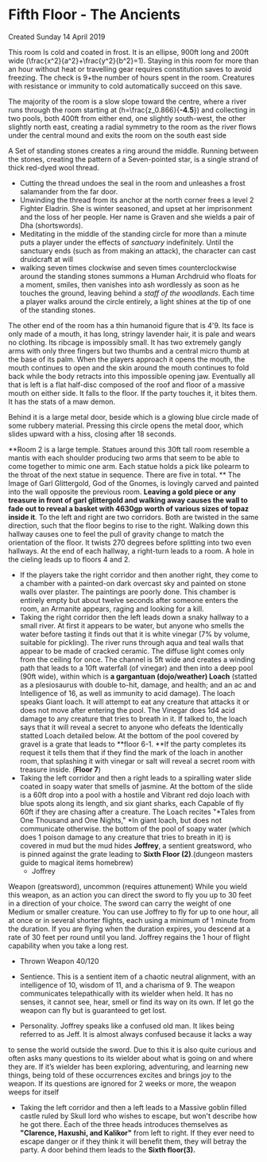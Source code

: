 # Fifth Floor - The Ancients
Created Sunday 14 April 2019

This room Is cold and coated in frost. It is an ellipse, 900ft long and 200ft wide (\frac{x^2}{a^2}+\frac{y^2}{b^2}=1). Staying in this room for more than an hour without heat or travelling gear requires constitution saves to avoid freezing. The check is 9+the number of hours spent in the room. Creatures with resistance or immunity to cold automatically succeed on this save.

The majority of the room is a slow slope toward the centre, where a river runs through the room starting at (h=\frac{z_0.866}{**-4.5**}) and collecting in two pools, both 400ft from either end, one slightly south-west, the other slightly north east, creating a radial symmetry to the room as the river flows under the central mound and exits the room on the south east side
  
A Set of standing stones creates a ring around the middle. Running between the stones, creating the pattern of a Seven-pointed star, is a single strand of  thick red-dyed wool thread. 


* Cutting the thread undoes the seal in the room and unleashes a frost salamander from the far door. 
* Unwinding the thread from its anchor at the north corner frees a level 2 Fighter Eladrin. She is winter seasoned, and upset at her imprisonment and the loss of her people. Her name is Graven and she wields a pair of Dha (shortswords).
* Meditating in the middle of the standing circle for more than a minute puts a player under the effects of *sanctuary* indefinitely. Until the sanctuary ends (such as from making an attack), the character can cast druidcraft at will
* walking seven times clockwise and seven times counterclockwise around the standing stones summons a Human Archdruid who floats for a moment, smiles, then vanishes into ash wordlessly as soon as he touches the ground, leaving behind a *staff of the woodlands*. Each time a player walks around the circle entirely, a light shines at the tip of one of the standing stones. 

The other end of the room has a thin humanoid figure that is 4'9. Its face is only made of a mouth, it has long, stringy lavender hair,  it is pale and wears no clothing. Its ribcage is impossibly small. It has two extremely gangly arms with only three fingers but two thumbs and a central micro thumb at the base of its palm. When the players approach it opens the mouth, the mouth continues to open and the skin around the mouth continues to fold back while the body retracts into this impossible opening jaw. Eventually all that is left is a flat half-disc composed of the roof and floor of a massive mouth on either side. It falls to the floor. If the party touches it, it bites them. It has the stats of a maw demon. 

Behind it is a large metal door, beside which is a glowing blue circle made of some rubbery material.  Pressing this circle opens the metal door, which slides upward with a hiss, closing after 18 seconds. 

**Room 2 is a large temple. Statues around this 30ft tall room resemble a mantis with each shoulder producing two arms that seem to be able to come together to mimic one arm. Each statue holds a pick like polearm to the throat of the next statue in sequence. There are five in total. **
The Image of Garl Glittergold, God of the Gnomes, is lovingly carved and painted into the wall opposite the previous room. **Leaving a gold piece or any treasure in front of garl glittergold and walking away causes the wall to fade out to reveal a basket with 4630gp worth of various sizes of topaz inside it**. To the left and right are two corridors. Both are twisted in the same direction, such that the floor begins to rise to the right. Walking down this hallway causes one to feel the pull of gravity change to match the orientation of the floor. It twists 270 degrees before splitting into two even hallways. At the end of each hallway, a right-turn leads to a room. A hole in the cieling leads up to floors 4 and 2.


* If the players take the right corridor and then another right, they come to a chamber with a painted-on dark overcast sky and painted on stone walls over plaster. The paintings are poorly done. This chamber is entirely empty but about twelve seconds after someone enters the room, an Armanite appears, raging and looking for a kill.
* Taking the right corridor then the left leads down a snaky hallway to a small river. At first it appears to be water, but anyone who smells the water before tasting it finds out that it is white vinegar (7% by volume, suitable for pickling). The river runs through aqua and teal walls that appear to be made of cracked ceramic. The diffuse light comes only from the ceiling for once. The channel is 5ft wide and creates a winding path that leads to a 10ft waterfall (of vinegar) and then into a deep pool (90ft wide), within which is **a gargantuan (dojo/weather) Loach** (statted as a plesiosaurus with double to-hit, damage, and health; and an ac and Intelligence of 16, as well as immunity to acid damage). The loach speaks Giant loach. It will attempt to eat any creature that attacks it or does not move after entering the pool. The Vinegar does 1d4 acid damage to any creature that tries to breath in it. If talked to, the loach says that it will reveal a secret to anyone who defeats the Identically statted Loach detailed below. At the bottom of the pool covered by gravel is a grate that leads to **floor 6-1. **If the party completes its request it tells them that if they find the mark of the loach in another room, that splashing it with vinegar or salt will reveal a secret room with treasure inside. (**Floor 7**)
* Taking the left corridor and then a right leads to a spiralling water slide coated in soapy water that smells of jasmine. At the bottom of the slide is a 60ft drop into a pool with a hostile and Vibrant red dojo loach with blue spots along its length, and six giant sharks, each Capable of fly 60ft if they are chasing after a creature. The Loach recites "*Tales from One Thousand and One Nights," *In giant loach, but does not communicate otherwise. the bottom of the pool of soapy water (which does 1 poison damage to any creature that tries to breath in it) is covered in mud but the mud hides **Joffrey**, a sentient greatsword, who is pinned against the grate leading to **Sixth Floor (2)**.(dungeon masters guide to magical items homebrew)
	* Joffrey

Weapon (greatsword), uncommon (requires attunement)
While you wield this weapon, as an action you can direct the sword to fly you up to 30 feet in a direction of your choice. The sword can carry the weight of one Medium or smaller creature. You can use Joffrey to fly for up to one hour, all at once or in several shorter flights, each using a minimum of 1 minute from the duration. If you are flying when the duration expires, you descend at a rate of 30 feet per round until you land. Joffrey regains the 1 hour of flight capability when you take a long rest.

* Thrown Weapon 40/120
* Sentience. This is a sentient item of a chaotic neutral alignment, with an intelligence of 10, wisdom of 11, and a charisma of 9. The weapon communicates telepathically with its wielder when held. It has no senses, it cannot see, hear, smell or find its way on its own. If let go the weapon can fly but is guaranteed to get lost.


* Personality. Joffrey speaks like a confused old man. It likes being referred to as Jeff. It is almost always confused because it lacks a way

to sense the world outside the sword. Due to this it is also quite curious and often asks many questions to its wielder about what is going on and where they are. If it’s wielder has been exploring, adventuring, and learning new things, being told of these occurrences excites and brings joy to the weapon. If its questions are ignored for 2 weeks or more, the weapon weeps for itself

* Taking the left corridor and then a left leads to a Massive goblin filled castle ruled by Skull lord who wishes to escape, but won't describe how he got there. Each of the three heads introduces themselves as **"Clarence, Haxushi, and Kalikor"** from left to right. If they ever need to escape danger or if they think it will benefit them, they will betray the party. A door behind them leads to the **Sixth floor(3).**





